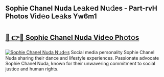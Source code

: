 ## Sophie Chanel Nuda Le𝚊k𝚎d N𝚞𝚍es - Part-rvH Photos Vid𝚎o Le𝚊ks Yw6m1

# <h2><a href="http://fbd06ex.evod.top/?m=Sophie+Chanel+Nuda">🔗 👉🔴 Sophie Chanel Nuda Vid𝚎o Ph𝚘t𝚘s</a></h2>

[![Sophie Chanel Nuda N𝚞d𝚎s](https://i.imgur.com/8V9OHl7.gif)](http://fbd06ex.evod.top/?m=Sophie+Chanel+Nuda)
Social media personality Sophie Chanel Nuda sharing their dance and lifestyle experiences. Passionate advocate Sophie Chanel Nuda, known for their unwavering commitment to social justice and human rights. 

